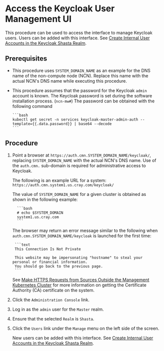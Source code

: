 # Access the Keycloak User Management UI

This procedure can be used to access the interface to manage Keycloak users. Users can be added with this interface.
See [Create Internal User Accounts in the Keycloak Shasta Realm](Create_Internal_User_Accounts_in_the_Keycloak_Shasta_Realm.md).

## Prerequisites

- This procedure uses `SYSTEM_DOMAIN_NAME` as an example for the DNS name of the non-compute node \(NCN\). Replace this name with the actual NCN's DNS name while executing this procedure.
- This procedure assumes that the password for the Keycloak `admin` account is known. The Keycloak password is set during the software installation process.
  (`ncn-mw#`) The password can be obtained with the following command

      ```bash
      kubectl get secret -n services keycloak-master-admin-auth --template={{.data.password}} | base64 --decode
      ```

## Procedure

1. Point a browser at `https://auth.cmn.SYSTEM_DOMAIN_NAME/keycloak/`, replacing `SYSTEM_DOMAIN_NAME` with the actual NCN's DNS name. Use of the `auth.cmn.` sub-domain is required for administrative access to Keycloak.

    The following is an example URL for a system: `https://auth.cmn.system1.us.cray.com/keycloak/`
  
    The value of `SYSTEM_DOMAIN_NAME` for a given cluster is obtained as shown in the following example:

         ```bash
         # echo $SYSTEM_DOMAIN
         system1.us.cray.com
         ```

    The browser may return an error message similar to the following when `auth.cmn.SYSTEM_DOMAIN_NAME/keycloak` is launched for the first time:

        ```text
        This Connection Is Not Private

        This website may be impersonating "hostname" to steal your personal or financial information.
        You should go back to the previous page.
        ```

    See [Make HTTPS Requests from Sources Outside the Management Kubernetes Cluster](Make_HTTPS_Requests_from_Sources_Outside_the_Management_Kubernetes_Cluster.md)
    for more information on getting the Certificate Authority \(CA\) certificate on the system.

1. Click the `Administration Console` link.

1. Log in as the `admin` user for the `Master` realm.

1. Ensure that the selected `Realm` is `Shasta`.

1. Click the `Users` link under the `Manage` menu on the left side of the screen.

    New users can be added with this interface. See [Create Internal User Accounts in the Keycloak Shasta Realm](Create_Internal_User_Accounts_in_the_Keycloak_Shasta_Realm.md).
